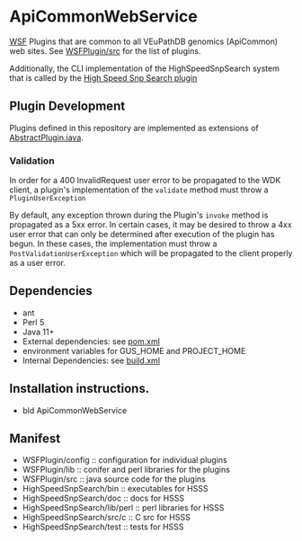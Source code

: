 # ApiCommonWebService
[WSF](https://github.com/VEuPathDB/WSF) Plugins that are common to all VEuPathDB genomics (ApiCommon) web sites.  See [WSFPlugin/src](WSFPlugin/src/main/java/org/apidb/apicomplexa/wsfplugin) for the list of plugins.

Additionally, the CLI implementation of the HighSpeedSnpSearch system that is called by the [High Speed Snp Search plugin](WSFPlugin/src/main/java/org/apidb/apicomplexa/wsfplugin/highspeedsnpsearch)

## Plugin Development
Plugins defined in this repository are implemented as extensions of [AbstractPlugin.java](https://github.com/VEuPathDB/WSF/blob/903ca4b3ad83a3b535b14a3f0d33462e5942f4b1/Plugin/src/main/java/org/gusdb/wsf/plugin/AbstractPlugin.java).

### Validation
In order for a 400 InvalidRequest user error to be propagated to the WDK client, a plugin's implementation of the `validate` method must throw a `PluginUserException`

By default, any exception thrown during the Plugin's `invoke` method is propagated as a 5xx error. In certain cases, it may be desired to throw a 4xx user error that can only be determined after execution of the plugin has begun. In these cases, the implementation must throw a `PostValidationUserException` which will be propagated to the client properly as a user error.

## Dependencies

   + ant
   + Perl 5
   + Java 11+
   + External dependencies: see [pom.xml](pom.xml)
   + environment variables for GUS_HOME and PROJECT_HOME
   + Internal Dependencies: see [build.xml](build.xml)

## Installation instructions.

   + bld ApiCommonWebService

## Manifest

   + WSFPlugin/config :: configuration for individual plugins
   + WSFPlugin/lib :: conifer and perl libraries for the plugins
   + WSFPlugin/src :: java source code for the plugins
   + HighSpeedSnpSearch/bin :: executables for HSSS
   + HighSpeedSnpSearch/doc :: docs for HSSS
   + HighSpeedSnpSearch/lib/perl :: perl libraries for HSSS
   + HighSpeedSnpSearch/src/c :: C src for HSSS
   + HighSpeedSnpSearch/test :: tests for HSSS
